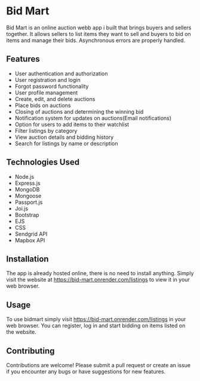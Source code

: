 # Bid Mart
Bid Mart is an online auction webb app i built that brings buyers and sellers together. It allows sellers to list items they want to sell and buyers to bid on items and manage their bids. Asynchronous errors are properly handled.

## Features
- User authentication and authorization
- User registration and login
- Forgot password functionality
- User profile management 
- Create, edit, and delete auctions
- Place bids on auctions
- Closing of auctions and determining the winning bid
- Notification system for updates on auctions(Email notifications)
- Option for users to add items to their watchlist
- Filter listings by category
- View auction details and bidding history
- Search for listings by name or description
	
## Technologies Used
- Node.js
- Express.js
- MongoDB
- Mongoose
- Passport.js
- Joi.js
- Bootstrap
- EJS
- CSS
- Sendgrid API
- Mapbox API

## Installation
The app is already hosted online, there is no need to install anything. Simply visit the website at https://bid-mart.onrender.com/listings to view it in your web browser.

## Usage
To use bidmart simply visit https://bid-mart.onrender.com/listings in your web browser. You can register, log in and start bidding on items listed on the website.
	
## Contributing
Contributions are welcome! Please submit a pull request or create an issue if you encounter any bugs or have suggestions for new features.
